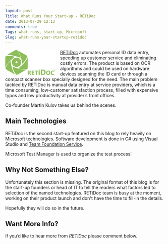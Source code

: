 ```yaml
---
layout: post
Title: What Runs Your Start-up - RETiDoc
date: 2013-07-29 12:13
comments: true
Tags: what runs, start-up, Microsoft
Slug: what-runs-your-startup-retidoc
---
```


<img src="/images/startup/retidoc.gif" alt="RETiDoc" style="float:left; margin-right: 15px;" />

[RETiDoc](http://retidoc.com/) automates personal ID data entry, speeding up
customer service and eliminating costly errors. The product is based on OCR
algorithms and could be used on hardware devices scanning the ID card or
through a compact scanner box specially designed for the need. The main problem
tackled by RETiDoc is manual data entry at service providers, 
which is a time consuming, low-customer satisfaction process, filled with
expensive typos and low productivity at provider’s front offices.

Co-founder Martin Kulov takes us behind the scenes.


Main Technologies
-----------------

RETiDoc is the second start-up featured on this blog to rely heavily on
Microsoft technologies. Software development is done in C# using
Visual Studio and [Team Foundation Service](https://tfs.visualstudio.com/).

Microsoft Test Manager is used to organize the test process!


Why Not Something Else?
-----------------------

Unfortunately this section is missing. The original format of this blog
is for the start-up founders or head of IT to tell the readers what factors
led to selection of the named technologies. RETiDoc team is busy at the moment,
working on their product launch and don't have the time to fill-in the details.

Hopefully they will do so in the future.



Want More Info?
---------------

If you’d like to hear more from *RETiDoc* please comment below.

